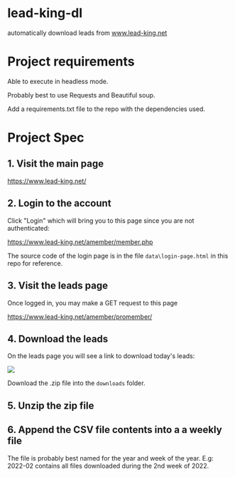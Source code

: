 # lead-king-dl
automatically download leads from www.lead-king.net

# Project requirements

Able to execute in headless mode.

Probably best to use Requests and Beautiful soup.

Add a requirements.txt file to the repo with the
dependencies used.

# Project Spec

## 1. Visit the main page

https://www.lead-king.net/

## 2. Login to the account 

Click "Login" which will bring you to this page since you are
not authenticated:

https://www.lead-king.net/amember/member.php

The source code of the login page is in 
the file `data\login-page.html` in this repo for
reference.

## 3. Visit the leads page

Once logged in, you may make a GET request to this page

https://www.lead-king.net/amember/promember/

## 4. Download the leads

On the leads page you will see a link to download
today's leads:

![](https://i.imgur.com/KOxwfEr.pngp)

Download the .zip file into the `downloads` folder.

## 5. Unzip the zip file

## 6. Append the CSV file contents into a a weekly file

The file is probably best named for the year and week of the year.
E.g: 2022-02 contains all files downloaded during the 2nd week
of 2022.